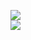 [![](https://img.shields.io/badge/Made%20With-Github%20Spray-lightgrey.svg?style=for-the-badge&logo=github)](https://github.com/Annihil/github-spray#14586)  
[![](https://i.imgur.com/2DrTn0Z.gif)](https://github.com/Annihil/github-spray)
